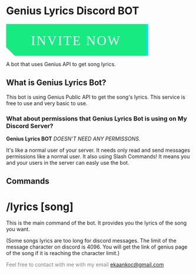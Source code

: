 <style>
button, button::after {
  width: 380px;
  height: 86px;
  font-size: 36px;
  font-family: 'Bebas Neue', cursive;
  background: linear-gradient(45deg, transparent 5%, #17ea81 5%);
  border: 0;
  color: #fff;
  letter-spacing: 3px;
  line-height: 88px;
  box-shadow: 6px 0px 0px #00E6F6;
  outline: transparent;
  position: relative;
}

button::after {
  --slice-0: inset(50% 50% 50% 50%);
  --slice-1: inset(80% -6px 0 0);
  --slice-2: inset(50% -6px 30% 0);
  --slice-3: inset(10% -6px 85% 0);
  --slice-4: inset(40% -6px 43% 0);
  --slice-5: inset(80% -6px 5% 0);
  
  content: 'AVAILABLE NOW';
  display: block;
  position: absolute;
  top: 0;
  left: 0;
  right: 0;
  bottom: 0;
  background: linear-gradient(45deg, transparent 3%, #00E6F6 3%, #00E6F6 5%, #17ea81 5%);
  text-shadow: -3px -3px 0px #F8F005, 3px 3px 0px #00E6F6;
  clip-path: var(--slice-0);
}

button:hover::after {
  animation: 1s glitch;
  animation-timing-function: steps(2, end);
}

@keyframes glitch {
  0% {
    clip-path: var(--slice-1);
    transform: translate(-20px, -10px);
  }
  10% {
    clip-path: var(--slice-3);
    transform: translate(10px, 10px);
  }
  20% {
    clip-path: var(--slice-1);
    transform: translate(-10px, 10px);
  }
  30% {
    clip-path: var(--slice-3);
    transform: translate(0px, 5px);
  }
  40% {
    clip-path: var(--slice-2);
    transform: translate(-5px, 0px);
  }
  50% {
    clip-path: var(--slice-3);
    transform: translate(5px, 0px);
  }
  60% {
    clip-path: var(--slice-4);
    transform: translate(5px, 10px);
  }
  70% {
    clip-path: var(--slice-2);
    transform: translate(-10px, 10px);
  }
  80% {
    clip-path: var(--slice-5);
    transform: translate(20px, -10px);
  }
  90% {
    clip-path: var(--slice-1);
    transform: translate(-10px, 0px);
  }
  100% {
    clip-path: var(--slice-1);
    transform: translate(0);
  }
}
</style>

# Genius Lyrics Discord BOT
<link rel="preconnect" href="https://fonts.gstatic.com"> 
<link href="https://fonts.googleapis.com/css2?family=Bebas+Neue&display=swap" rel="stylesheet">

<button>INVITE NOW</button>


A bot that uses Genius API to get song lyrics.
## What is Genius Lyrics Bot?
This bot is using Genius Public API to get the song's lyrics. This service is free to use and very basic to use.
### What about permissions that Genius Lyrics Bot is using on My Discord Server?
**Genius Lyrics BOT** _DOESN'T NEED ANY PERMISSONS._

It's like a normal user of your server. It needs only read and send messages permissions like a normal user. 
It also using Slash Commands! It means you and your users in the server can easly use the bot.

## Commands
# /lyrics [song]
  This is the main command of the bot. It provides you the lyrics of the song you want.
  
  (Some songs lyrics are too long for discord messages. The limit of the message character on discord is 4096. You will get the link of genius page of the song if it is reaching the character limit.)
  


<font color="gray">Feel free to contact with me with my email</font> [ekaankoc@gmail.com](mailto:ekaankoc@gmail.com)
